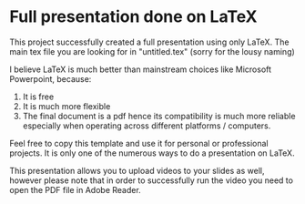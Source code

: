 # Full presentation done on LaTeX

This project successfully created a full presentation using only LaTeX. The main tex file you are looking for in "untitled.tex" (sorry for the lousy naming)

I believe LaTeX is much better than mainstream choices like Microsoft Powerpoint, because:

1) It is free 
2) It is much more flexible
3) The final document is a pdf hence its compatibility is much more reliable especially when operating across different platforms / computers.

Feel free to copy this template and use it for personal or professional projects. It is only one of the numerous ways to do a presentation on LaTeX.

This presentation allows you to upload videos  to your slides as well, however please note that in order to successfully run the video you need to open the PDF file in Adobe Reader. 
